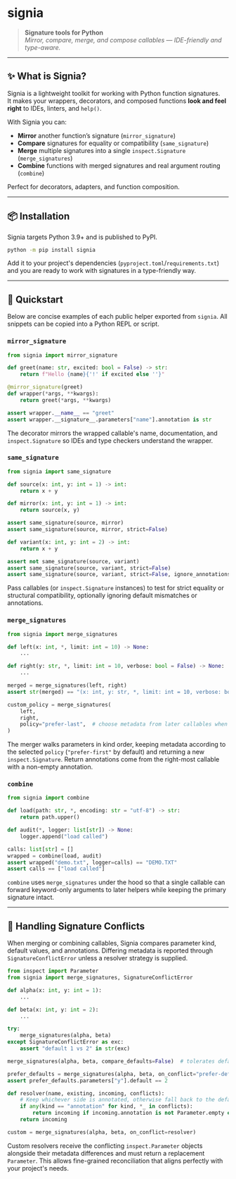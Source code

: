 # signia

> **Signature tools for Python**  
> *Mirror, compare, merge, and compose callables — IDE-friendly and type-aware.*

---

## ✨ What is Signia?

Signia is a lightweight toolkit for working with Python function signatures.  
It makes your wrappers, decorators, and composed functions **look and feel right** to IDEs, linters, and `help()`.

With Signia you can:

- **Mirror** another function’s signature (`mirror_signature`)
- **Compare** signatures for equality or compatibility (`same_signature`)
- **Merge** multiple signatures into a single `inspect.Signature` (`merge_signatures`)
- **Combine** functions with merged signatures and real argument routing (`combine`)

Perfect for decorators, adapters, and function composition.

---

## 📦 Installation

Signia targets Python 3.9+ and is published to PyPI.

```bash
python -m pip install signia
```

Add it to your project's dependencies (``pyproject.toml``/``requirements.txt``)
and you are ready to work with signatures in a type-friendly way.

---

## 🚀 Quickstart

Below are concise examples of each public helper exported from
``signia``.  All snippets can be copied into a Python REPL or script.

### `mirror_signature`

```python
from signia import mirror_signature

def greet(name: str, excited: bool = False) -> str:
    return f"Hello {name}{'!' if excited else ''}"

@mirror_signature(greet)
def wrapper(*args, **kwargs):
    return greet(*args, **kwargs)

assert wrapper.__name__ == "greet"
assert wrapper.__signature__.parameters["name"].annotation is str
```

The decorator mirrors the wrapped callable's name, documentation, and
``inspect.Signature`` so IDEs and type checkers understand the wrapper.

### `same_signature`

```python
from signia import same_signature

def source(x: int, y: int = 1) -> int:
    return x + y

def mirror(x: int, y: int = 1) -> int:
    return source(x, y)

assert same_signature(source, mirror)
assert same_signature(source, mirror, strict=False)

def variant(x: int, y: int = 2) -> int:
    return x + y

assert not same_signature(source, variant)
assert same_signature(source, variant, strict=False)
assert same_signature(source, variant, strict=False, ignore_annotations=True)
```

Pass callables (or ``inspect.Signature`` instances) to test for strict equality or
structural compatibility, optionally ignoring default mismatches or annotations.

### `merge_signatures`

```python
from signia import merge_signatures

def left(x: int, *, limit: int = 10) -> None:
    ...

def right(y: str, *, limit: int = 10, verbose: bool = False) -> None:
    ...

merged = merge_signatures(left, right)
assert str(merged) == "(x: int, y: str, *, limit: int = 10, verbose: bool = False)"

custom_policy = merge_signatures(
    left,
    right,
    policy="prefer-last",  # choose metadata from later callables when possible
)
```

The merger walks parameters in kind order, keeping metadata according to the
selected ``policy`` (``"prefer-first"`` by default) and returning a new
``inspect.Signature``.  Return annotations come from the right-most callable with
a non-empty annotation.

### `combine`

```python
from signia import combine

def load(path: str, *, encoding: str = "utf-8") -> str:
    return path.upper()

def audit(*, logger: list[str]) -> None:
    logger.append("load called")

calls: list[str] = []
wrapped = combine(load, audit)
assert wrapped("demo.txt", logger=calls) == "DEMO.TXT"
assert calls == ["load called"]
```

``combine`` uses ``merge_signatures`` under the hood so that a single callable can
forward keyword-only arguments to later helpers while keeping the primary
signature intact.

---

## 🧩 Handling Signature Conflicts

When merging or combining callables, Signia compares parameter kind, default
values, and annotations.  Differing metadata is reported through
``SignatureConflictError`` unless a resolver strategy is supplied.

```python
from inspect import Parameter
from signia import merge_signatures, SignatureConflictError

def alpha(x: int, y: int = 1):
    ...

def beta(x: int, y: int = 2):
    ...

try:
    merge_signatures(alpha, beta)
except SignatureConflictError as exc:
    assert "default 1 vs 2" in str(exc)

merge_signatures(alpha, beta, compare_defaults=False)  # tolerates default mismatch

prefer_defaults = merge_signatures(alpha, beta, on_conflict="prefer-defaulted", policy="prefer-last")
assert prefer_defaults.parameters["y"].default == 2

def resolver(name, existing, incoming, conflicts):
    # Keep whichever side is annotated, otherwise fall back to the default policy.
    if any(kind == "annotation" for kind, *_ in conflicts):
        return incoming if incoming.annotation is not Parameter.empty else existing
    return incoming

custom = merge_signatures(alpha, beta, on_conflict=resolver)
```

Custom resolvers receive the conflicting ``inspect.Parameter`` objects alongside
their metadata differences and must return a replacement ``Parameter``.  This
allows fine-grained reconciliation that aligns perfectly with your project's
needs.
